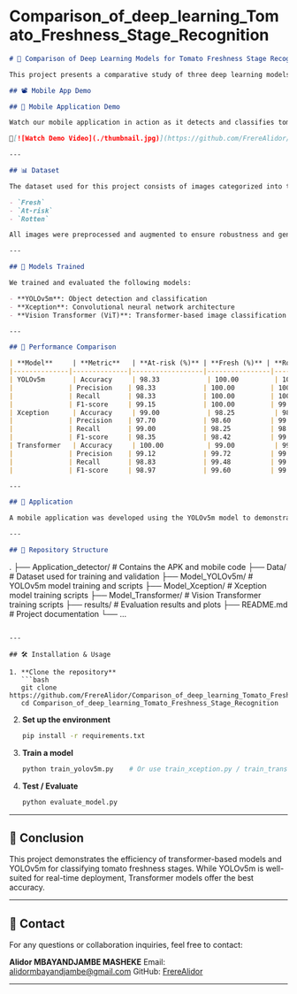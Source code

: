 # Comparison_of_deep_learning_Tomato_Freshness_Stage_Recognition

```markdown
# 🍅 Comparison of Deep Learning Models for Tomato Freshness Stage Recognition

This project presents a comparative study of three deep learning models — **YOLOv5m**, **Xception**, and a *Vision Transformer* — for the classification of tomato freshness stages: **Fresh**, **At-risk**, and **Rotten**. The project also includes a mobile application demo for real-time prediction.

## 📽️ Mobile App Demo

## 📱 Mobile Application Demo

Watch our mobile application in action as it detects and classifies tomato freshness in real-time:

🎥[![Watch Demo Video](./thumbnail.jpg)](https://github.com/FrereAlidor/Comparison_of_deep_learning_Tomato_Freshness_Stage_Recognition/releases/download/v1.0/Video_demo_application.mp4)

---

## 📊 Dataset

The dataset used for this project consists of images categorized into three classes:

- `Fresh`
- `At-risk`
- `Rotten`

All images were preprocessed and augmented to ensure robustness and generalization across different lighting and environmental conditions.

---

## 🚀 Models Trained

We trained and evaluated the following models:

- **YOLOv5m**: Object detection and classification
- **Xception**: Convolutional neural network architecture
- **Vision Transformer (ViT)**: Transformer-based image classification

---

## 🧪 Performance Comparison

| **Model**     | **Metric**   | **At-risk (%)** | **Fresh (%)** | **Rotten (%)** | **Overall Accuracy (%)** | **Training Time** | **Prediction Time / image** |
|--------------|--------------|------------------|----------------|----------------|----------------------------|--------------------|-----------------------------|
| YOLOv5m       | Accuracy     | 98.33            | 100.00         | 100.00         | **99.44**                  | 2:33:57            | 156.1 ms                    |
|              | Precision    | 98.33            | 100.00         | 100.00         |                            |                    |                             |
|              | Recall       | 98.33            | 100.00         | 100.00         |                            |                    |                             |
|              | F1-score     | 99.15            | 100.00         | 99.17          |                            |                    |                             |
| Xception      | Accuracy     | 99.00            | 98.25          | 98.72          | 98.67                      | 1:46:01            | 762.0 ms                    |
|              | Precision    | 97.70            | 98.60          | 99.68          |                            |                    |                             |
|              | Recall       | 99.00            | 98.25          | 98.72          |                            |                    |                             |
|              | F1-score     | 98.35            | 98.42          | 99.20          |                            |                    |                             |
| Transformer   | Accuracy     | 100.00           | 99.00          | 99.00          | **99.56**                  | 4:40:35            | 33.9 ms                     |
|              | Precision    | 99.12            | 99.72          | 99.67          |                            |                    |                             |
|              | Recall       | 98.83            | 99.48          | 99.39          |                            |                    |                             |
|              | F1-score     | 98.97            | 99.60          | 99.53          |                            |                    |                             |

---

## 📱 Application

A mobile application was developed using the YOLOv5m model to demonstrate real-world usage. It allows for the detection and classification of tomato freshness stages using a smartphone camera.

---

## 📁 Repository Structure

```

.
├── Application\_detector/        # Contains the APK and mobile code
├── Data/                        # Dataset used for training and validation
├── Model\_YOLOv5m/               # YOLOv5m model training and scripts
├── Model\_Xception/              # Xception model training scripts
├── Model\_Transformer/           # Vision Transformer training scripts
├── results/                     # Evaluation results and plots
├── README.md                    # Project documentation
└── ...

````

---

## 🛠️ Installation & Usage

1. **Clone the repository**
   ```bash
   git clone https://github.com/FrereAlidor/Comparison_of_deep_learning_Tomato_Freshness_Stage_Recognition.git
   cd Comparison_of_deep_learning_Tomato_Freshness_Stage_Recognition
````

2. **Set up the environment**

   ```bash
   pip install -r requirements.txt
   ```

3. **Train a model**

   ```bash
   python train_yolov5m.py    # Or use train_xception.py / train_transformer.py
   ```

4. **Test / Evaluate**

   ```bash
   python evaluate_model.py
   ```

---

## 📌 Conclusion

This project demonstrates the efficiency of transformer-based models and YOLOv5m for classifying tomato freshness stages. While YOLOv5m is well-suited for real-time deployment, Transformer models offer the best accuracy.

---

## 📧 Contact

For any questions or collaboration inquiries, feel free to contact:

**Alidor MBAYANDJAMBE MASHEKE**
Email: [alidormbayandjambe@gmail.com](mailto:alidormbayandjambe@gmail.com)
GitHub: [FrereAlidor](https://github.com/FrereAlidor)

---


